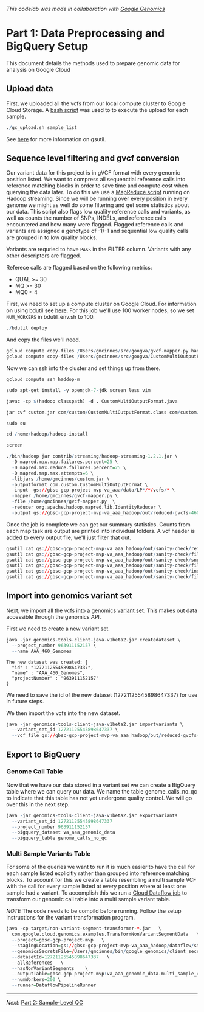 <!-- R Markdown Documentation, DO NOT EDIT THE PLAIN MARKDOWN VERSION OF THIS FILE -->

<!-- Copyright 2015 Stanford University All rights reserved. -->

<!-- Licensed under the Apache License, Version 2.0 (the "License"); -->
<!-- you may not use this file except in compliance with the License. -->
<!-- You may obtain a copy of the License at -->

<!--     http://www.apache.org/licenses/LICENSE-2.0 -->

<!-- Unless required by applicable law or agreed to in writing, software -->
<!-- distributed under the License is distributed on an "AS IS" BASIS, -->
<!-- WITHOUT WARRANTIES OR CONDITIONS OF ANY KIND, either express or implied. -->
<!-- See the License for the specific language governing permissions and -->
<!-- limitations under the License. -->

*This codelab was made in collaboration with [Google Genomics](https://github.com/googlegenomics)*

# Part 1: Data Preprocessing and BigQuery Setup

This document details the methods used to prepare genomic data for analysis on Google Cloud

## Upload data 
First, we uploaded all the vcfs from our local compute cluster to Google Cloud Storage.  A [bash script](./bin/gc_upoad.sh) was used to to execute the upload for each sample.  

```r
./gc_upload.sh sample_list
```

See [here](https://cloud.google.com/storage/docs/gsutil) for more information on gsutil.

## Sequence level filtering and gvcf conversion
Our variant data for this project is in gVCF format with every genomic position listed.  We want to compress all sequenctial reference calls into reference matching blocks in order to save time and compute cost when querying the data later.  To do this we use a [MapReduce script](https://github.com/StanfordBioinformatics/googva/blob/master/gvcf-mapper.py) running on Hadoop streaming.  Since we will be running over every position in every genome we might as well do some filtering and get some statistics about our data.  This script also flags low quality reference calls and variants, as well as counts the number of SNPs, INDELs, and reference calls encountered and how many were flagged.  Flagged reference calls and variants are assigned a genotype of -1/-1 and sequential low quality calls are grouped in to low quality blocks.

Variants are requried to have `PASS` in the FILTER column.  Variants with any other descriptors are flagged.

Referece calls are flagged based on the following metrics:

  * QUAL >= 30
  * MQ >= 30
  * MQ0 < 4
  
First, we need to set up a compute cluster on Google Cloud.  For information on using bdutil see [here](https://cloud.google.com/hadoop/bdutil). For this job we'll use 100 worker nodes, so we set `NUM_WORKERS` in bdutil_env.sh to 100.
```r
./bdutil deploy
```

And copy the files we'll need.
```r
gcloud compute copy-files /Users/gmcinnes/src/googva/gvcf-mapper.py hadoop-m:~/
gcloud compute copy-files /Users/gmcinnes/src/googva/CustomMultiOutputFormat.java hadoop-m:~/
```

Now we can ssh into the cluster and set things up from there.
```r
gcloud compute ssh haddop-m

sudo apt-get install -y openjdk-7-jdk screen less vim

javac -cp $(hadoop classpath) -d . CustomMultiOutputFormat.java

jar cvf custom.jar com/custom/CustomMultiOutputFormat.class com/custom/CustomMultiOutputFormat\$LineRecordWriter.class 

sudo su

cd /home/hadoop/hadoop-install

screen

./bin/hadoop jar contrib/streaming/hadoop-streaming-1.2.1.jar \
  -D mapred.max.map.failures.percent=25 \
  -D mapred.max.reduce.failures.percent=25 \
  -D mapred.map.max.attempts=6 \
  -libjars /home/gmcinnes/custom.jar \
  -outputformat com.custom.CustomMultiOutputFormat \
  -input  gs://gbsc-gcp-project-mvp-va_aaa/data/LP*/*/vcfs/* \
  -mapper /home/gmcinnes/gvcf-mapper.py \
  -file /home/gmcinnes/gvcf-mapper.py  \
  -reducer org.apache.hadoop.mapred.lib.IdentityReducer \
  -output gs://gbsc-gcp-project-mvp-va_aaa_hadoop/out/reduced-gvcfs-460-genomes
```


Once the job is complete we can get our summary statistics.  Counts from each map task are output are printed into individual folders.  A vcf header is added to every output file, we'll just filter that out.

```r
gsutil cat gs://gbsc-gcp-project-mvp-va_aaa_hadoop/out/sanity-check/ref_count/* | grep -v '^#' | paste -sd+ - | bc
gsutil cat gs://gbsc-gcp-project-mvp-va_aaa_hadoop/out/sanity-check/filtered_ref_count/* | grep -v '^#' | paste -sd+ - | bc
gsutil cat gs://gbsc-gcp-project-mvp-va_aaa_hadoop/out/sanity-check/snp_count/* | grep -v '^#' | paste -sd+ - | bc
gsutil cat gs://gbsc-gcp-project-mvp-va_aaa_hadoop/out/sanity-check/filtered_snp_count/* | grep -v '^#' | paste -sd+ - | bc
gsutil cat gs://gbsc-gcp-project-mvp-va_aaa_hadoop/out/sanity-check/indel_count/* | grep -v '^#' | paste -sd+ - | bc
gsutil cat gs://gbsc-gcp-project-mvp-va_aaa_hadoop/out/sanity-check/filtered_indel_count/* | grep -v '^#' | paste -sd+ - | bc
```


## Import into genomics variant set
Next, we import all the vcfs into a genomics [variant set](https://cloud.google.com/genomics/v1beta2/managing-variants).  This makes out data accessible through the genomics API.

First we need to create a new variant set.
```r
java -jar genomics-tools-client-java-v1beta2.jar createdataset \
  --project_number 963911152157 \
  --name AAA_460_Genomes
```
```
The new dataset was created: {
  "id" : "12721125545898647337",
  "name" : "AAA_460_Genomes",
  "projectNumber" : "963911152157"
}
```

We need to save the id of the new dataset (12721125545898647337) for use in future steps.

We then import the vcfs into the new dataset.

```r
java -jar genomics-tools-client-java-v1beta2.jar importvariants \
  --variant_set_id 12721125545898647337 \
  --vcf_file gs://gbsc-gcp-project-mvp-va_aaa_hadoop/out/reduced-gvcfs-460-genomes/LP*/*
```

## Export to BigQuery

### Genome Call Table
Now that we have our data stored in a variant set we can create a BigQuery table where we can query our data.  We name the table genome_calls_no_qc to indicate that this table has not yet undergone quality control.  We will go over this in the next step.

```r
java -jar genomics-tools-client-java-v1beta2.jar exportvariants 
  --variant_set_id 12721125545898647337 
  --project_number 963911152157 
  --bigquery_dataset va_aaa_genomic_data 
  --bigquery_table genome_calls_no_qc
```

### Multi Sample Variants Table
For some of the queries we want to run it is much easier to have the call for each sample listed explicitly rather than grouped into reference matching blocks.  To account for this we create a table resembling a multi sample VCF with the call for every sample listed at every position where at least one sample had a variant.  To accomplish this we run a [Cloud Dataflow job](https://github.com/StanfordBioinformatics/codelabs/tree/master/Java/PlatinumGenomes-variant-transformation) to transform our genomic call table into a multi sample variant table.

*NOTE* The code needs to be compild before running.  Follow the setup instructions for the variant transformation program.

```r
java -cp target/non-variant-segment-transformer-*.jar   \
  com.google.cloud.genomics.examples.TransformNonVariantSegmentData   \
  --project=gbsc-gcp-project-mvp   \
  --stagingLocation=gs://gbsc-gcp-project-mvp-va_aaa_hadoop/dataflow/staging   \
  --genomicsSecretsFile=/Users/gmcinnes/bin/google_genomics/client_secrets.json   \
  --datasetId=12721125545898647337   \
  --allReferences   \
  --hasNonVariantSegments    \
  --outputTable=gbsc-gcp-project-mvp:va_aaa_genomic_data.multi_sample_variants_no_qc \
  --numWorkers=200 \
  --runner=DataflowPipelineRunner
```
--------------------------------------------------------
_Next_: [Part 2: Sample-Level QC](./Sample-Level-QC.md)
